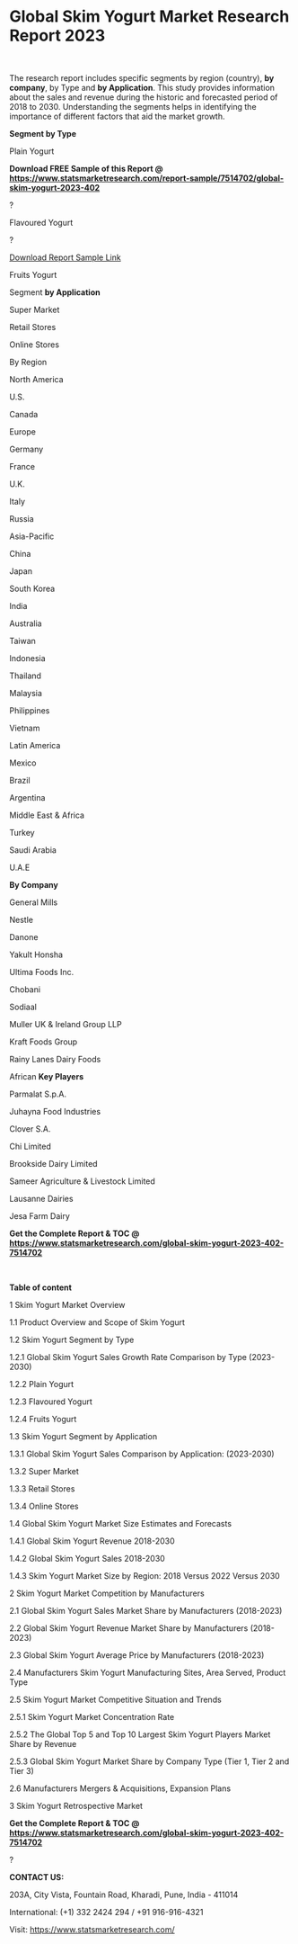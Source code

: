 <h1>Global Skim Yogurt Market Research Report 2023</h1><br/><p>The research report includes specific segments by region (country), <strong>by company</strong>, by Type and <strong>by Application</strong>. This study provides information about the sales and revenue during the historic and forecasted period of 2018 to 2030. Understanding the segments helps in identifying the importance of different factors that aid the market growth.</p>
 
 
 
 <p><strong>Segment by Type</strong></p>
 
 
 
 <p>Plain Yogurt</p>
 
 
 
 <div><b>Download FREE Sample of this Report @ <a href="https://www.statsmarketresearch.com/download-free-sample/7514702/global-skim-yogurt-2023-402">https://www.statsmarketresearch.com/report-sample/7514702/global-skim-yogurt-2023-402</a></b></div>
 
 
 
 <p>? </p>
 
 
 
 <p>Flavoured Yogurt</p>
 
 
 
 <p>? </p>
 
 
 
 <p><a href="https://www.statsmarketresearch.com/download-free-sample/7514702/global-skim-yogurt-2023-402">Download Report Sample Link</a></p>
 
 
 
 <p>Fruits Yogurt</p>
 
 
 
 <p>Segment <strong>by Application</strong></p>
 
 
 
 <p>Super Market</p>
 
 
 
 <p>Retail Stores</p>
 
 
 
 <p>Online Stores</p>
 
 
 
 <p>By Region</p>
 
 
 
 <p>North America</p>
 
 
 
 <p>U.S.</p>
 
 
 
 <p>Canada</p>
 
 
 
 <p>Europe</p>
 
 
 
 <p>Germany</p>
 
 
 
 <p>France</p>
 
 
 
 <p>U.K.</p>
 
 
 
 <p>Italy</p>
 
 
 
 <p>Russia</p>
 
 
 
 <p>Asia-Pacific</p>
 
 
 
 <p>China</p>
 
 
 
 <p>Japan</p>
 
 
 
 <p>South Korea</p>
 
 
 
 <p>India</p>
 
 
 
 <p>Australia</p>
 
 
 
 <p>Taiwan</p>
 
 
 
 <p>Indonesia</p>
 
 
 
 <p>Thailand</p>
 
 
 
 <p>Malaysia</p>
 
 
 
 <p>Philippines</p>
 
 
 
 <p>Vietnam</p>
 
 
 
 <p>Latin America</p>
 
 
 
 <p>Mexico</p>
 
 
 
 <p>Brazil</p>
 
 
 
 <p>Argentina</p>
 
 
 
 <p>Middle East & Africa</p>
 
 
 
 <p>Turkey</p>
 
 
 
 <p>Saudi Arabia</p>
 
 
 
 <p>U.A.E</p>
 
 
 
 <p><strong>By Company</strong></p>
 
 
 
 <p>General Mills</p>
 
 
 
 <p>Nestle</p>
 
 
 
 <p>Danone</p>
 
 
 
 <p>Yakult Honsha</p>
 
 
 
 <p>Ultima Foods Inc.</p>
 
 
 
 <p>Chobani</p>
 
 
 
 <p>Sodiaal</p>
 
 
 
 <p>Muller UK & Ireland Group LLP</p>
 
 
 
 <p>Kraft Foods Group</p>
 
 
 
 <p>Rainy Lanes Dairy Foods</p>
 
 
 
 <p>African <strong>Key Players</strong></p>
 
 
 
 <p>Parmalat S.p.A.</p>
 
 
 
 <p>Juhayna Food Industries</p>
 
 
 
 <p>Clover S.A.</p>
 
 
 
 <p>Chi Limited</p>
 
 
 
 <p>Brookside Dairy Limited</p>
 
 
 
 <p>Sameer Agriculture & Livestock Limited</p>
 
 
 
 <p>Lausanne Dairies</p>
 
 
 
 <p>Jesa Farm Dairy</p>
 
 
 
 <div><b>Get the Complete Report & TOC @ <a href="https://www.statsmarketresearch.com/global-skim-yogurt-2023-402-7514702">https://www.statsmarketresearch.com/global-skim-yogurt-2023-402-7514702</a></b></div>
 
 
 
 <p><br />
 
 <b>Table of content</b></p>
 
 
 
 <p>1 Skim Yogurt Market Overview<br />
 
 1.1 Product Overview and Scope of Skim Yogurt<br />
 
 1.2 Skim Yogurt Segment by Type<br />
 
 1.2.1 Global Skim Yogurt Sales Growth Rate Comparison by Type (2023-2030)<br />
 
 1.2.2 Plain Yogurt<br />
 
 1.2.3 Flavoured Yogurt<br />
 
 1.2.4 Fruits Yogurt<br />
 
 1.3 Skim Yogurt Segment by Application<br />
 
 1.3.1 Global Skim Yogurt Sales Comparison by Application: (2023-2030)<br />
 
 1.3.2 Super Market<br />
 
 1.3.3 Retail Stores<br />
 
 1.3.4 Online Stores<br />
 
 1.4 Global Skim Yogurt Market Size Estimates and Forecasts<br />
 
 1.4.1 Global Skim Yogurt Revenue 2018-2030<br />
 
 1.4.2 Global Skim Yogurt Sales 2018-2030<br />
 
 1.4.3 Skim Yogurt Market Size by Region: 2018 Versus 2022 Versus 2030<br />
 
 2 Skim Yogurt Market Competition by Manufacturers<br />
 
 2.1 Global Skim Yogurt Sales Market Share by Manufacturers (2018-2023)<br />
 
 2.2 Global Skim Yogurt Revenue Market Share by Manufacturers (2018-2023)<br />
 
 2.3 Global Skim Yogurt Average Price by Manufacturers (2018-2023)<br />
 
 2.4 Manufacturers Skim Yogurt Manufacturing Sites, Area Served, Product Type<br />
 
 2.5 Skim Yogurt Market Competitive Situation and Trends<br />
 
 2.5.1 Skim Yogurt Market Concentration Rate<br />
 
 2.5.2 The Global Top 5 and Top 10 Largest Skim Yogurt Players Market Share by Revenue<br />
 
 2.5.3 Global Skim Yogurt Market Share by Company Type (Tier 1, Tier 2 and Tier 3)<br />
 
 2.6 Manufacturers Mergers & Acquisitions, Expansion Plans<br />
 
 3 Skim Yogurt Retrospective Market</p>
 
 
 
 <div><b>Get the Complete Report & TOC @ <a href="https://www.statsmarketresearch.com/global-skim-yogurt-2023-402-7514702">https://www.statsmarketresearch.com/global-skim-yogurt-2023-402-7514702</a></b></div>
 
 
 
 <p>? </p>
 
 
 
 <p><b>CONTACT US:</b><br />
 
 203A, City Vista, Fountain Road, Kharadi, Pune, India - 411014<br />
 
 International: (+1) 332 2424 294 / +91 916-916-4321<br />
 
 Visit: <a href="https://www.statsmarketresearch.com/">https://www.statsmarketresearch.com/</a></p>